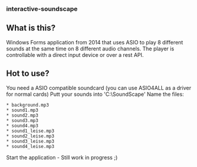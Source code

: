 ### interactive-soundscape

## What is this?

Windows Forms application from 2014 that uses ASIO to play 8 different sounds at the same time on 8 different audio channels. The player is controllable with a direct input device or over a rest API. 

## Hot to use?

You need a ASIO compatible soundcard (you can use ASIO4ALL as a driver for normal cards)
Putt your sounds into 'C:\SoundScape\'
Name the files:

```
* background.mp3
* sound1.mp3
* sound2.mp3
* sound3.mp3
* sound4.mp3
* sound1_leise.mp3
* sound2_leise.mp3
* sound3_leise.mp3
* sound4_leise.mp3

```

Start the application - Still work in progress ;)
